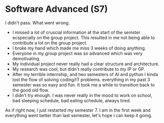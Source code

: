 # Software Advanced (S7)
I didn't pass. What went wrong.

- I missed a lot of cruscial information at the start of the semster ecspecially on the group project. This resulted in me not being able to contribute a lot on the group project.
- I broke my hand which made me miss 3 weeks of doing anything.
- Everyone in my group project was so advanced which was very demotivating.
- My individual project never really had a clear structure and architecture.
- My research was cool, but didn't really contribute to my IP or GP.
- After my terrible internship, and two semesters of AI and python I kinda lost the flow of solving coding/IT problems. everything in my past 3 semester was so easy and fun. It took me a while to transition back to the good old flow.
- I didn't try enough. I was never really in the mood to work on school, bad sleeping schedule, bad eating schedule, always tired.


As if right now, I just restarted my semester 7. I am in the first week and everything went better than last semester, let's hope i can keep it going.
